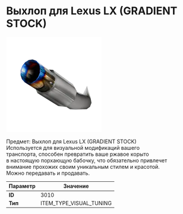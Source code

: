 # Выхлоп для Lexus LX (GRADIENT STOCK)

![Item Image](../img/3010.webp?raw=true)

Предмет: Выхлоп для Lexus LX (GRADIENT STOCK)<br>Используется для визуальной модификаций вашего<br>транспорта, способен превратить ваше ржавое корыто<br>в настоящую порхающую бабочку, что обязательно привлечет<br>внимание прохожих своим уникальным стилем и красотой.<br>Можно передавать и продавать.


| Параметр | Значение |
|----------|----------|
| **ID** | 3010 |
| **Тип** | ITEM_TYPE_VISUAL_TUNING |

